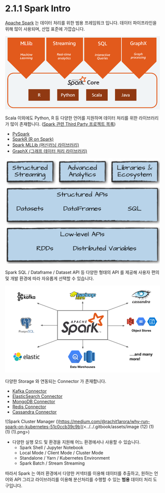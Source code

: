 # 2.1.1 Spark Intro

[Apache Spark](https://spark.apache.org) 는 데이터 처리를 위한 범용 프레임워크 입니다. 데이터 파이프라인을 위해 많이 사용되며, 산업 표준에 가깝습니다.&#x20;



![Apache Spark Languages and Libraries (https://www.datanami.com/2019/03/08/a-decade-later-apache-spark-still-going-strong/)](<../../.gitbook/assets/image (18) (1) (1) (1).png>)



Scala 이외에도 Python, R 등 다양한 언어를 지원하며 데이터 처리를 위한 라이브러리가 많이 존재합니다.  ([Spark 관련 Third Party 프로젝트 목록](https://spark.apache.org/third-party-projects.html))

* [PySpark](http://spark.apache.org/docs/latest/api/python/)
* [SparkR (R on Spark)](https://spark.apache.org/docs/latest/sparkr.html)
* [Spark MLLib (머신러닝 라이브러리)](https://spark.apache.org/docs/latest/ml-guide.html)
* [GraphX (그래프 데이터 처리 라이브러리)](https://spark.apache.org/docs/latest/graphx-programming-guide.html)



![Spark APIs (Slide)](<../../.gitbook/assets/image (23) (1) (1).png>)

Spark SQL / Dataframe / Dataset API 등 다양한 형태의 API 를 제공해 사용자 편의 및 개발 환경에 따라 자유롭게 선택할 수 있습니다.&#x20;



![Spark Integration (https://www.datamechanics.co/apache-spark)](<../../.gitbook/assets/image (11) (1) (1).png>)



다양한 Storage 와 연동되는 Connector 가 존재합니다.&#x20;

* [Kafka Connector](https://spark.apache.org/docs/latest/structured-streaming-kafka-integration.html)
* [ElasticSearch Connector](https://www.elastic.co/guide/en/elasticsearch/hadoop/current/spark.html)
* [MongoDB Connector](https://docs.mongodb.com/spark-connector/current/)
* [Redis Connector](https://github.com/RedisLabs/spark-redis)
* [Cassandra Connector](https://github.com/datastax/spark-cassandra-connector)



![Spark Cluster Manager ()https://medium.com/@rachit1arora/why-run-spark-on-kubernetes-51c0ccb39c9b](<../../.gitbook/assets/image (12) (1) (1) (1).png>)

* 다양한 실행 모드 및 환경을 지원해 어느 환경에서나 사용할 수 있습니다.
  * Spark Shell / Jupyter Notebook
  * Local Mode / Client Mode / Cluster Mode
  * Standalone / Yarn / Kubernetes Environment
  * Spark Batch / Stream Streaming



따라서 Spark 는 여러 환경에서 다양한 커넥터를 이용해 데이터를 추출하고, 원하는 언어와 API 그리고 라이브러리를 이용해 분산처리를 수행할 수 있는 **범용** 데이터 처리 도구입니다.
